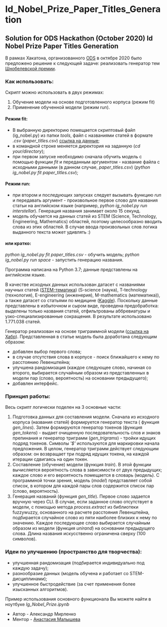 # Id_Nobel_Prize_Paper_Titles_Generation
## Solution for ODS Hackathon (October 2020) Id Nobel Prize Paper Titles Generation

В рамках Хакатона, организованного [ODS](https://ods.ai/) в октябре 2020 было предложено решение к следующей задаче:
реализовать генератор тем [Шнобелевской премии](https://www.improbable.com/).

### Как использовать:
Скрипт можно использовать в двух режимах:
1. Обучение модели на основе подготовленного корпуса (режим fit)
2. Применение обученной модели (режим run).

#### Режим fit:
* В выбранную директорию помещается скриптовый файл (ig_nobel.py) из папки _tools_, файл c названиями статей в формате _.csv_ (_paper_titles.csv_) [ссылка на данные](https://drive.google.com/drive/folders/1Icl9RaCK_5z3m8Ku3O9Imt2QYffH2a89?usp=sharing);
* в командной строке меняется директория на заданную (_cd your/directory_);
* при первом запуске необходимо сначала обучить модель с помощью функции _fit_ и переданным аргументом - название файла с исходными данными (в данном случае, _paper_titles.csv_) (_python ig_nobel.py fit paper_titles.csv_);
#### Режим run:
* при втором и последующих запусках следует вызывать функцию _run_ и передавать аргумент - произвольное первое слово для названия статьи на английском языке (например, _python ig_nobel.py run interstellar_). Генерация названия занимает около 15 секунд.
* модель обучается на данных статей из STEM (Science, Technology, Engineering, Mathematics) областей, поэтому целесообразно вводить слова из этих областей. В случае ввода произвольных слов логика выданного текста может удивлять :)

#### или кратко:
_python ig_nobel.py fit paper_titles.csv_ - обучить модель;
_python ig_nobel.py run space_ - запустить генерацию названия.

Программа написана на Python 3.7; данные представлены на английском языке.

В качестве исходных данных использован датасет с названиями научных статей ([STEM-тематика](https://www.kaggle.com/Cornell-University/arxiv)) (S-science (наука), T-technology (технология), Е-engineering (инженерия), М-mathematics (математика)), а также датасет со статьями по медицине ([Kaggle](https://www.kaggle.com/Cornell-University/arxiv)). Поскольку данные представлены в избыточном и сыром виде, проведена предобработка: выделены только названия статей, отфильтрованы аббревиатуры и узко-специализированные сокращения. В результате использовано 1.771.038 статей.

Генератор реализован на основе триграммной модели ([ссылка на Хабр](https://habr.com/ru/post/88514/)). Представленная в статье модель была доработана следующим образом:
* добавлен выбор первого слова;
* в случае отсутствия слова в корпусе - поиск ближайшего к нему по расстоянию Левенштейна;
* улучшена рандомизация (каждое следующее слово, начиная со второго, выбирается случайным образом из представленных в модели пар (слово, вероятность) на основании предыдущего);
* добавлен интерфейс.

### Принцип работы:
Весь скрипт логически поделен на 3 основные части:
1. Подготовка данных для составления модели. Сначала из исходного корпуса (названия статей) формируется генератор текста ( функция _gen_lines_). Затем формируются генератор токенов (функция _gen_tokens_) - выдает очищенную последовательность слов и знаков препинания и генератор триграмм (_gen_trigrams_) - тройки идущих подряд токенов. 
Символы _'$'_ используются для маркировки начала предложения. В целом, генератор триграмм действует следующим образом: он возвращает три подряд идущих токена, на каждой итерации сдвигаясь на один токен.
2. Составление (обучение) модели (функция _train_). В этой функции вычисляется вероятность слова в зависимости от двух предыдущих; каждое слово и его вероятность помещается в словарь (модель). С программной точки зрения, модель (_model_) представляет собой список, в котором для каждой пары слов содержится список пар (слово, вероятность).
3. Генерация названий (функция _gen_title_). Первое слово задается вручную через CLI. В случае, если заданное слово отсутствует в модели, с помощью метода _process.extract_ из библиотеки fuzzywuzzy, основанного на расчете расстояния Левенштейна, подбирается случайное слово из пяти наиболее близких к нему по значению. Каждое последующее слово выбирается случайным образом из модели (функция _unirand_) на основании предыдущего слова. Длина названия искусственно ограничена сверху (100 символов). 

### Идеи по улучшению (пространство для творчества):
* улучшенная рандомизация (подбирается индивидуально под каждую задачу);
* разнообразие данных (модель обучена и работает со STEM-дисциплинами);
* улучшенное быстродействие (за счет применения более изысканных алгоритмов).

Пример использования основного функционала Вы можете найти в ноутбуке _Ig_Nobel_Prize.ipynb_

* Автор - Александр Мирленко
* Ментор - [Анастасия Малышева](https://github.com/AnastasiaMalysheva)



